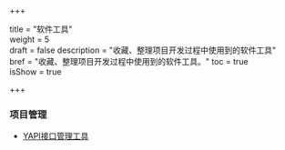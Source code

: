 +++

title = "软件工具"  
weight = 5  
draft = false 
description = "收藏、整理项目开发过程中使用到的软件工具"  
bref = "收藏、整理项目开发过程中使用到的软件工具。"
toc = true  
isShow = true

+++

### 项目管理
- [YAPI接口管理工具](https://www.jianshu.com/p/a97d2efb23c5)  
